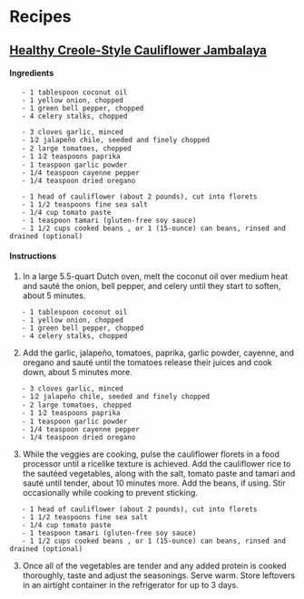 # Recipes
## [Healthy Creole-Style Cauliflower Jambalaya](http://detoxinista.com/2017/02/healthy-creole-style-cauliflower-jambalaya/)
#### Ingredients
~~~~
   - 1 tablespoon coconut oil
   - 1 yellow onion, chopped
   - 1 green bell pepper, chopped
   - 4 celery stalks, chopped 
~~~~
~~~~
   - 3 cloves garlic, minced
   - 1⁄2 jalapeño chile, seeded and finely chopped
   - 2 large tomatoes, chopped
   - 1 1⁄2 teaspoons paprika
   - 1 teaspoon garlic powder
   - 1/4 teaspoon cayenne pepper
   - 1/4 teaspoon dried oregano
~~~~
~~~~
   - 1 head of cauliflower (about 2 pounds), cut into florets
   - 1 1/2 teaspoons fine sea salt
   - 1/4 cup tomato paste
   - 1 teaspoon tamari (gluten-free soy sauce)
   - 1 1/2 cups cooked beans , or 1 (15-ounce) can beans, rinsed and drained (optional)
~~~~
#### Instructions
1. In a large 5.5-quart Dutch oven, melt the coconut oil over medium heat and sauté the onion, bell pepper, and celery until they start to soften, about 5 minutes. 
~~~~
   - 1 tablespoon coconut oil
   - 1 yellow onion, chopped
   - 1 green bell pepper, chopped
   - 4 celery stalks, chopped 
~~~~
2. Add the garlic, jalapeño, tomatoes, paprika, garlic powder, cayenne, and oregano and sauté until the tomatoes release their juices and cook down, about 5 minutes more.
~~~~
   - 3 cloves garlic, minced
   - 1⁄2 jalapeño chile, seeded and finely chopped
   - 2 large tomatoes, chopped
   - 1 1⁄2 teaspoons paprika
   - 1 teaspoon garlic powder
   - 1/4 teaspoon cayenne pepper
   - 1/4 teaspoon dried oregano
~~~~
3. While the veggies are cooking, pulse the cauliflower florets in a food processor until a ricelike texture is achieved. Add the cauliflower rice to the sautéed vegetables, along with the salt, tomato paste and tamari and sauté until tender, about 10 minutes more. Add the beans, if using. Stir occasionally while cooking to prevent sticking.
~~~~
   - 1 head of cauliflower (about 2 pounds), cut into florets
   - 1 1/2 teaspoons fine sea salt
   - 1/4 cup tomato paste
   - 1 teaspoon tamari (gluten-free soy sauce)
   - 1 1/2 cups cooked beans , or 1 (15-ounce) can beans, rinsed and drained (optional)
~~~~
3. Once all of the vegetables are tender and any added protein is cooked thoroughly, taste and adjust the seasonings. Serve warm. Store leftovers in an airtight container in the refrigerator for up to 3 days.
